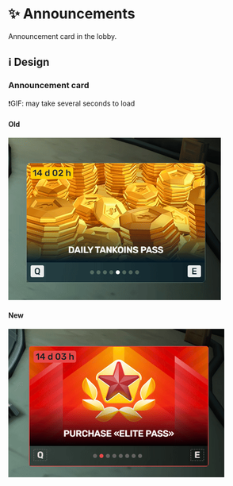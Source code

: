 # ✨ Announcements

Announcement card in the lobby.

## ℹ️ Design

### Announcement card

❗GIF: may take several seconds to load

#### Old

![](/images/lobby/old/announcements.gif)

#### New

![](/images/lobby/new/announcements.gif)
